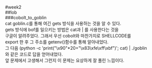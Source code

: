 #week2  
##lob  
###cobolt_to_goblin  
cat goblin.c를 통해 여긴 gets 방식을 사용하는 것을 알 수 있다.  
gets 방식에 bof를 일으키는 방법은 cat과 | 를 사용한다는 것을  
구글이 알려주었다. 그래서 우선 cobolt와 마찬가지로 SHELLCODE를   
export 한 후 그 주소를 getenv()함수를 통해 알아내었다.  
그 다음 (python -c 'print("\x90"*20+"\x83\xfe\xff\xbf")'; cat) | ./goblin  
와 같은 코드로 답을 얻어내었다.  
앞 문제에서 고생해서 그런지 이 문제는 요상하게 잘 풀린 느낌이다.  
